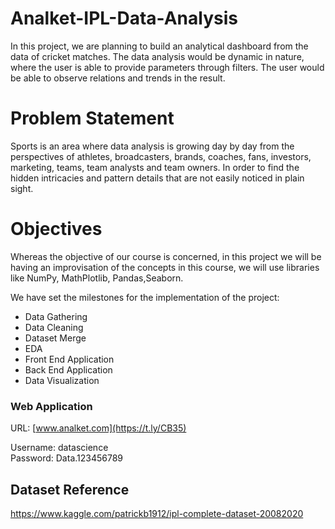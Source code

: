 # Analket-IPL-Data-Analysis
In this project, we are planning to build an analytical dashboard from the data of cricket matches. The data analysis would be dynamic in nature, where the user is able to provide parameters through filters. The user would be able to observe relations and trends in the result.

# Problem Statement
Sports is an area where data analysis is growing day by day from the perspectives of athletes, broadcasters, brands, coaches, fans, investors, marketing, teams, team analysts and team owners. In order to find the hidden intricacies and pattern details that are not easily noticed in plain sight.

# Objectives
Whereas the objective of our course is concerned, in this project we will be having an improvisation of the concepts in this course, we will use libraries like NumPy, MathPlotlib, Pandas,Seaborn.


We have set the milestones for the implementation of the project:
- Data Gathering
- Data Cleaning
- Dataset Merge
- EDA
- Front End Application
- Back End Application
- Data Visualization

### Web Application 
URL: [www.analket.com](https://t.ly/CB35)

Username: datascience
<br>
Password: Data.123456789

## Dataset Reference 
https://www.kaggle.com/patrickb1912/ipl-complete-dataset-20082020


